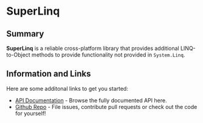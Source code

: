 # SuperLinq

## Summary

**SuperLinq** is a reliable cross-platform library that provides additional LINQ-to-Object methods to provide functionality not provided
in `System.Linq`. 

## Information and Links

Here are some additonal links to get you started:

- [API Documentation](api/index.md) - Browse the fully documented API here.
- [Github Repo](https://github.com/viceroypenguin/SuperLinq) - File issues, contribute pull requests or check out the code for yourself!
